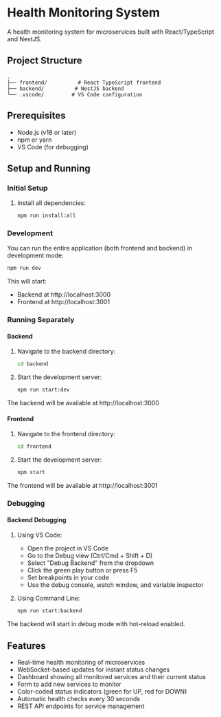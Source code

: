 # Health Monitoring System

A health monitoring system for microservices built with React/TypeScript and NestJS.

## Project Structure

```
.
├── frontend/          # React TypeScript frontend
├── backend/          # NestJS backend
└── .vscode/         # VS Code configuration
```

## Prerequisites

- Node.js (v18 or later)
- npm or yarn
- VS Code (for debugging)

## Setup and Running

### Initial Setup

1. Install all dependencies:
   ```bash
   npm run install:all
   ```

### Development

You can run the entire application (both frontend and backend) in development mode:

```bash
npm run dev
```

This will start:
- Backend at http://localhost:3000
- Frontend at http://localhost:3001

### Running Separately

#### Backend

1. Navigate to the backend directory:
   ```bash
   cd backend
   ```

2. Start the development server:
   ```bash
   npm run start:dev
   ```

The backend will be available at http://localhost:3000

#### Frontend

1. Navigate to the frontend directory:
   ```bash
   cd frontend
   ```

2. Start the development server:
   ```bash
   npm start
   ```

The frontend will be available at http://localhost:3001

### Debugging

#### Backend Debugging

1. Using VS Code:
   - Open the project in VS Code
   - Go to the Debug view (Ctrl/Cmd + Shift + D)
   - Select "Debug Backend" from the dropdown
   - Click the green play button or press F5
   - Set breakpoints in your code
   - Use the debug console, watch window, and variable inspector

2. Using Command Line:
   ```bash
   npm run start:backend
   ```

The backend will start in debug mode with hot-reload enabled.

## Features

- Real-time health monitoring of microservices
- WebSocket-based updates for instant status changes
- Dashboard showing all monitored services and their current status
- Form to add new services to monitor
- Color-coded status indicators (green for UP, red for DOWN)
- Automatic health checks every 30 seconds
- REST API endpoints for service management 